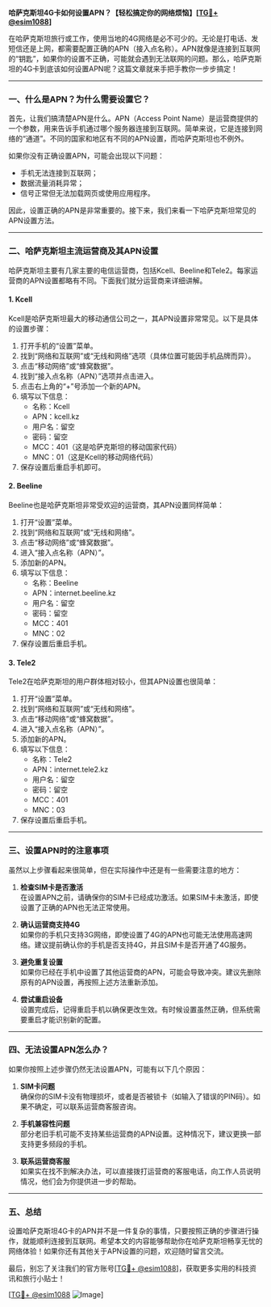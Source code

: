 **哈萨克斯坦4G卡如何设置APN？【轻松搞定你的网络烦恼】[[TG💪+ @esim1088](https://t.me/s/esim1088)]**

在哈萨克斯坦旅行或工作，使用当地的4G网络是必不可少的。无论是打电话、发短信还是上网，都需要配置正确的APN（接入点名称）。APN就像是连接到互联网的“钥匙”，如果你的设置不正确，可能就会遇到无法联网的问题。那么，哈萨克斯坦的4G卡到底该如何设置APN呢？这篇文章就来手把手教你一步步搞定！

---

### **一、什么是APN？为什么需要设置它？**

首先，让我们搞清楚APN是什么。APN（Access Point Name）是运营商提供的一个参数，用来告诉手机通过哪个服务器连接到互联网。简单来说，它是连接到网络的“通道”。不同的国家和地区有不同的APN设置，而哈萨克斯坦也不例外。

如果你没有正确设置APN，可能会出现以下问题：
- 手机无法连接到互联网；
- 数据流量消耗异常；
- 信号正常但无法加载网页或使用应用程序。

因此，设置正确的APN是非常重要的。接下来，我们来看一下哈萨克斯坦常见的APN设置方法。

---

### **二、哈萨克斯坦主流运营商及其APN设置**

哈萨克斯坦主要有几家主要的电信运营商，包括Kcell、Beeline和Tele2。每家运营商的APN设置都略有不同。下面我们就分运营商来详细讲解。

#### **1. Kcell**
Kcell是哈萨克斯坦最大的移动通信公司之一，其APN设置非常常见。以下是具体的设置步骤：

1. 打开手机的“设置”菜单。
2. 找到“网络和互联网”或“无线和网络”选项（具体位置可能因手机品牌而异）。
3. 点击“移动网络”或“蜂窝数据”。
4. 找到“接入点名称（APN）”选项并点击进入。
5. 点击右上角的“+”号添加一个新的APN。
6. 填写以下信息：
   - 名称：Kcell
   - APN：kcell.kz
   - 用户名：留空
   - 密码：留空
   - MCC：401（这是哈萨克斯坦的移动国家代码）
   - MNC：01（这是Kcell的移动网络代码）
7. 保存设置后重启手机即可。

#### **2. Beeline**
Beeline也是哈萨克斯坦非常受欢迎的运营商，其APN设置同样简单：

1. 打开“设置”菜单。
2. 找到“网络和互联网”或“无线和网络”。
3. 点击“移动网络”或“蜂窝数据”。
4. 进入“接入点名称（APN）”。
5. 添加新的APN。
6. 填写以下信息：
   - 名称：Beeline
   - APN：internet.beeline.kz
   - 用户名：留空
   - 密码：留空
   - MCC：401
   - MNC：02
7. 保存设置后重启手机。

#### **3. Tele2**
Tele2在哈萨克斯坦的用户群体相对较小，但其APN设置也很简单：

1. 打开“设置”菜单。
2. 找到“网络和互联网”或“无线和网络”。
3. 点击“移动网络”或“蜂窝数据”。
4. 进入“接入点名称（APN）”。
5. 添加新的APN。
6. 填写以下信息：
   - 名称：Tele2
   - APN：internet.tele2.kz
   - 用户名：留空
   - 密码：留空
   - MCC：401
   - MNC：03
7. 保存设置后重启手机。

---

### **三、设置APN时的注意事项**

虽然以上步骤看起来很简单，但在实际操作中还是有一些需要注意的地方：

1. **检查SIM卡是否激活**  
   在设置APN之前，请确保你的SIM卡已经成功激活。如果SIM卡未激活，即使设置了正确的APN也无法正常使用。

2. **确认运营商支持4G**  
   如果你的手机只支持3G网络，即使设置了4G的APN也可能无法使用高速网络。建议提前确认你的手机是否支持4G，并且SIM卡是否开通了4G服务。

3. **避免重复设置**  
   如果你已经在手机中设置了其他运营商的APN，可能会导致冲突。建议先删除原有的APN设置，再按照上述方法重新添加。

4. **尝试重启设备**  
   设置完成后，记得重启手机以确保更改生效。有时候设置虽然正确，但系统需要重启才能识别新的配置。

---

### **四、无法设置APN怎么办？**

如果你按照上述步骤仍然无法设置APN，可能有以下几个原因：

1. **SIM卡问题**  
   确保你的SIM卡没有物理损坏，或者是否被锁卡（如输入了错误的PIN码）。如果不确定，可以联系运营商客服咨询。

2. **手机兼容性问题**  
   部分老旧手机可能不支持某些运营商的APN设置。这种情况下，建议更换一部支持更多频段的手机。

3. **联系运营商客服**  
   如果实在找不到解决办法，可以直接拨打运营商的客服电话，向工作人员说明情况，他们会为你提供进一步的帮助。

---

### **五、总结**

设置哈萨克斯坦4G卡的APN并不是一件复杂的事情，只要按照正确的步骤进行操作，就能顺利连接到互联网。希望本文的内容能够帮助你在哈萨克斯坦畅享无忧的网络体验！如果你还有其他关于APN设置的问题，欢迎随时留言交流。

最后，别忘了关注我们的官方账号[[TG💪+ @esim1088](https://t.me/s/esim1088)]，获取更多实用的科技资讯和旅行小贴士！

[[TG💪+ @esim1088](https://t.me/s/esim1088) ![Image](https://i.postimg.cc/4NQfJmqS/Snipaste-2025-05-13-00-14-12.png)]